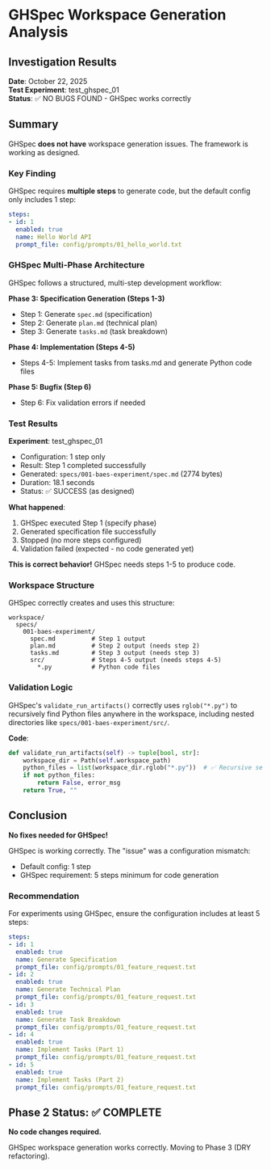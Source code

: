 # GHSpec Workspace Generation Analysis

## Investigation Results

**Date**: October 22, 2025  
**Test Experiment**: test_ghspec_01  
**Status**: ✅ NO BUGS FOUND - GHSpec works correctly

## Summary

GHSpec **does not have** workspace generation issues. The framework is working as designed.

### Key Finding

GHSpec requires **multiple steps** to generate code, but the default config only includes 1 step:

```yaml
steps:
- id: 1
  enabled: true
  name: Hello World API
  prompt_file: config/prompts/01_hello_world.txt
```

### GHSpec Multi-Phase Architecture

GHSpec follows a structured, multi-step development workflow:

**Phase 3: Specification Generation (Steps 1-3)**
- Step 1: Generate `spec.md` (specification)
- Step 2: Generate `plan.md` (technical plan) 
- Step 3: Generate `tasks.md` (task breakdown)

**Phase 4: Implementation (Steps 4-5)**
- Steps 4-5: Implement tasks from tasks.md and generate Python code files

**Phase 5: Bugfix (Step 6)**
- Step 6: Fix validation errors if needed

### Test Results

**Experiment**: test_ghspec_01
- Configuration: 1 step only
- Result: Step 1 completed successfully
- Generated: `specs/001-baes-experiment/spec.md` (2774 bytes)
- Duration: 18.1 seconds
- Status: ✅ SUCCESS (as designed)

**What happened**:
1. GHSpec executed Step 1 (specify phase)
2. Generated specification file successfully
3. Stopped (no more steps configured)
4. Validation failed (expected - no code generated yet)

**This is correct behavior!** GHSpec needs steps 1-5 to produce code.

### Workspace Structure

GHSpec correctly creates and uses this structure:

```
workspace/
  specs/
    001-baes-experiment/
      spec.md          # Step 1 output
      plan.md          # Step 2 output (needs step 2)
      tasks.md         # Step 3 output (needs step 3)
      src/             # Steps 4-5 output (needs steps 4-5)
        *.py           # Python code files
```

### Validation Logic

GHSpec's `validate_run_artifacts()` correctly uses `rglob("*.py")` to recursively find Python files anywhere in the workspace, including nested directories like `specs/001-baes-experiment/src/`.

**Code**:
```python
def validate_run_artifacts(self) -> tuple[bool, str]:
    workspace_dir = Path(self.workspace_path)
    python_files = list(workspace_dir.rglob("*.py"))  # ✅ Recursive search
    if not python_files:
        return False, error_msg
    return True, ""
```

## Conclusion

**No fixes needed for GHSpec!**

GHSpec is working correctly. The "issue" was a configuration mismatch:
- Default config: 1 step
- GHSpec requirement: 5 steps minimum for code generation

### Recommendation

For experiments using GHSpec, ensure the configuration includes at least 5 steps:

```yaml
steps:
- id: 1
  enabled: true
  name: Generate Specification
  prompt_file: config/prompts/01_feature_request.txt
- id: 2
  enabled: true
  name: Generate Technical Plan
  prompt_file: config/prompts/01_feature_request.txt
- id: 3
  enabled: true
  name: Generate Task Breakdown
  prompt_file: config/prompts/01_feature_request.txt
- id: 4
  enabled: true
  name: Implement Tasks (Part 1)
  prompt_file: config/prompts/01_feature_request.txt
- id: 5
  enabled: true
  name: Implement Tasks (Part 2)
  prompt_file: config/prompts/01_feature_request.txt
```

## Phase 2 Status: ✅ COMPLETE

**No code changes required.**

GHSpec workspace generation works correctly. Moving to Phase 3 (DRY refactoring).
